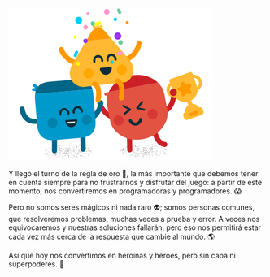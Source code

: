 <img src="https://raw.githubusercontent.com/MumukiProject/mumuki-guia-gobstones-primeros-programas-kids/master/images/regla_oro.svg" alt="regla_oro.svg" width="auto" height="auto">

Y llegó el turno de la regla de oro :trident:, la más importante que debemos tener en cuenta siempre para no frustrarnos y disfrutar del juego: a partir de este momento, nos convertiremos en programadoras y programadores. :scream:

Pero no somos seres mágicos ni nada raro :alien:; somos personas comunes, que resolveremos problemas, muchas veces a prueba y error. A veces nos equivocaremos y nuestras soluciones fallarán, pero eso nos permitirá estar cada vez más cerca de la respuesta que cambie al mundo. :earth_americas:

Así que hoy nos convertimos en heroínas y héroes, pero sin capa ni superpoderes. :muscle:
